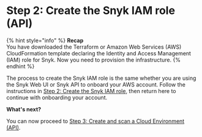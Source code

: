 # Step 2: Create the Snyk IAM role (API)

{% hint style="info" %}
**Recap**\
You have downloaded the Terraform or Amazon Web Services (AWS) CloudFormation template declaring the Identity and Access Management (IAM) role for Snyk. Now you need to provision the infrastructure.
{% endhint %}

The process to create the Snyk IAM role is the same whether you are using the Snyk Web UI or Snyk API to onboard your AWS account. Follow the instructions in [Step 2: Create the Snyk IAM role](../snyk-cloud-for-aws-web-ui/step-2-create-the-snyk-iam-role.md), then return here to continue with onboarding your account.

**What's next?**

You can now proceed to [Step 3: Create and scan a Cloud Environment (API)](step-3-create-and-scan-a-snyk-cloud-environment.md).
